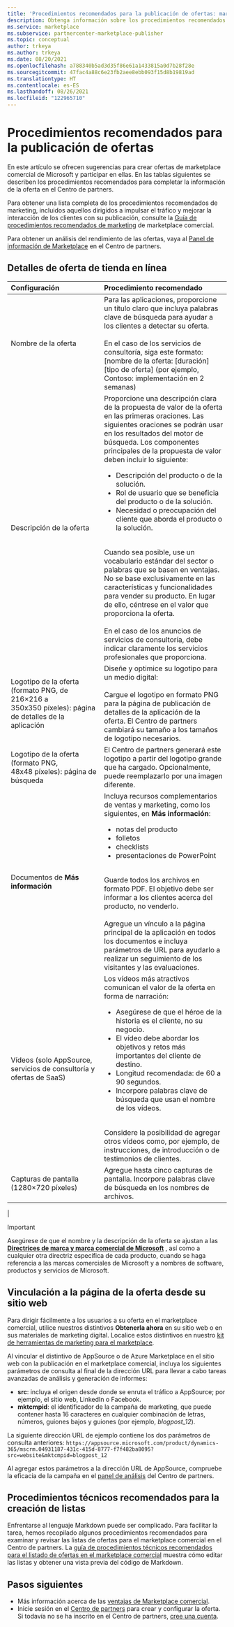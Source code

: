 ```yaml
---
title: 'Procedimientos recomendados para la publicación de ofertas: marketplace comercial de Microsoft'
description: Obtenga información sobre los procedimientos recomendados sobre la publicación para la comercialización de sus ofertas de Microsoft AppSource y Azure Marketplace.
ms.service: marketplace
ms.subservice: partnercenter-marketplace-publisher
ms.topic: conceptual
author: trkeya
ms.author: trkeya
ms.date: 08/20/2021
ms.openlocfilehash: a788340b5ad3d35f86e61a1433815a0d7b28f28e
ms.sourcegitcommit: 47fac4a88c6e23fb2aee8ebb093f15d8b19819ad
ms.translationtype: HT
ms.contentlocale: es-ES
ms.lasthandoff: 08/26/2021
ms.locfileid: "122965710"
---
```

# <a name="offer-listing-best-practices"></a>Procedimientos recomendados para la publicación de ofertas

En este artículo se ofrecen sugerencias para crear ofertas de marketplace comercial de Microsoft y participar en ellas. En las tablas siguientes se describen los procedimientos recomendados para completar la información de la oferta en el Centro de partners.

Para obtener una lista completa de los procedimientos recomendados de marketing, incluidos aquellos dirigidos a impulsar el tráfico y mejorar la interacción de los clientes con su publicación, consulte la [Guía de procedimientos recomendados de marketing](https://aka.ms/marketplacebestpracticesguide) de marketplace comercial.

Para obtener un análisis del rendimiento de las ofertas, vaya al [Panel de información de Marketplace](https://go.microsoft.com/fwlink/?linkid=2165936) en el Centro de partners.

## <a name="online-store-offer-details"></a>Detalles de oferta de tienda en línea

| Configuración | Procedimiento recomendado |
|:--- |:--- |  
| Nombre de la oferta | Para las aplicaciones, proporcione un título claro que incluya palabras clave de búsqueda para ayudar a los clientes a detectar su oferta.<br><br>En el caso de los servicios de consultoría, siga este formato: [nombre de la oferta: [duración] [tipo de oferta] (por ejemplo, Contoso: implementación en 2 semanas) |
| Descripción de la oferta | Proporcione una descripción clara de la propuesta de valor de la oferta en las primeras oraciones. Las siguientes oraciones se podrán usar en los resultados del motor de búsqueda. Los componentes principales de la propuesta de valor deben incluir lo siguiente:<ul><li>Descripción del producto o de la solución.</li><li>Rol de usuario que se beneficia del producto o de la solución.</li><li>Necesidad o preocupación del cliente que aborda el producto o la solución.</li></ul><br>Cuando sea posible, use un vocabulario estándar del sector o palabras que se basen en ventajas. No se base exclusivamente en las características y funcionalidades para vender su producto. En lugar de ello, céntrese en el valor que proporciona la oferta.<br><br>En el caso de los anuncios de servicios de consultoría, debe indicar claramente los servicios profesionales que proporciona. |
| Logotipo de la oferta (formato PNG, de 216×216 a 350x350 píxeles): página de detalles de la aplicación | Diseñe y optimice su logotipo para un medio digital:<br><br>Cargue el logotipo en formato PNG para la página de publicación de detalles de la aplicación de la oferta. El Centro de partners cambiará su tamaño a los tamaños de logotipo necesarios. |
| Logotipo de la oferta (formato PNG, 48x48 píxeles): página de búsqueda | El Centro de partners generará este logotipo a partir del logotipo grande que ha cargado. Opcionalmente, puede reemplazarlo por una imagen diferente. |
Documentos de **Más información** | Incluya recursos complementarios de ventas y marketing, como los siguientes, en **Más información**:<ul><li>notas del producto</li><li>folletos</li><li>checklists</li><li>presentaciones de PowerPoint</li></ul><br>Guarde todos los archivos en formato PDF. El objetivo debe ser informar a los clientes acerca del producto, no venderlo.<br><br>Agregue un vínculo a la página principal de la aplicación en todos los documentos e incluya parámetros de URL para ayudarlo a realizar un seguimiento de los visitantes y las evaluaciones. |
| Vídeos (solo AppSource, servicios de consultoría y ofertas de SaaS) | Los vídeos más atractivos comunican el valor de la oferta en forma de narración:<ul><li>Asegúrese de que el héroe de la historia es el cliente, no su negocio.</li><li>El vídeo debe abordar los objetivos y retos más importantes del cliente de destino.</li><li>Longitud recomendada: de 60 a 90 segundos.</li><li>Incorpore palabras clave de búsqueda que usan el nombre de los vídeos.</li></ul><br>Considere la posibilidad de agregar otros vídeos como, por ejemplo, de instrucciones, de introducción o de testimonios de clientes. |
| Capturas de pantalla (1280×720 píxeles) | Agregue hasta cinco capturas de pantalla. Incorpore palabras clave de búsqueda en los nombres de archivos. |
|

> [!IMPORTANT]
> Asegúrese de que el nombre y la descripción de la oferta se ajustan a las **[Directrices de marca y marca comercial de Microsoft](https://www.microsoft.com/en-us/legal/intellectualproperty/trademarks/usage/general.aspx)** , así como a cualquier otra directriz específica de cada producto, cuando se haga referencia a las marcas comerciales de Microsoft y a nombres de software, productos y servicios de Microsoft.

## <a name="link-to-your-offer-page-from-your-website"></a>Vinculación a la página de la oferta desde su sitio web

Para dirigir fácilmente a los usuarios a su oferta en el marketplace comercial, utilice nuestros distintivos **Obtenerla ahora** en su sitio web o en sus materiales de marketing digital. Localice estos distintivos en nuestro [kit de herramientas de marketing para el marketplace](https://partner.microsoft.com/asset/collection/azure-marketplace-and-appsource-publisher-toolkit#/).

Al vincular el distintivo de AppSource o de Azure Marketplace en el sitio web con la publicación en el marketplace comercial, incluya los siguientes parámetros de consulta al final de la dirección URL para llevar a cabo tareas avanzadas de análisis y generación de informes:
* **src**: incluya el origen desde donde se enruta el tráfico a AppSource; por ejemplo, el sitio web, LinkedIn o Facebook.
* **mktcmpid**: el identificador de la campaña de marketing, que puede contener hasta 16 caracteres en cualquier combinación de letras, números, guiones bajos y guiones (por ejemplo, *blogpost_12*).

La siguiente dirección URL de ejemplo contiene los dos parámetros de consulta anteriores: `https://appsource.microsoft.com/product/dynamics-365/mscrm.04931187-431c-415d-8777-f7f482ba8095?src=website&mktcmpid=blogpost_12`

Al agregar estos parámetros a la dirección URL de AppSource, compruebe la eficacia de la campaña en el [panel de análisis](https://go.microsoft.com/fwlink/?linkid=2165765) del Centro de partners.

## <a name="listing-creation-technical-best-practices"></a>Procedimientos técnicos recomendados para la creación de listas

Enfrentarse al lenguaje Markdown puede ser complicado. Para facilitar la tarea, hemos recopilado algunos procedimientos recomendados para examinar y revisar las listas de ofertas para el marketplace comercial en el Centro de partners. La [guía de procedimientos técnicos recomendados para el listado de ofertas en el marketplace comercial](https://partner.microsoft.com/asset/collection/azure-marketplace-and-appsource-publisher-toolkit#/) muestra cómo editar las listas y obtener una vista previa del código de Markdown.

## <a name="next-steps"></a>Pasos siguientes

- Más información acerca de las [ventajas de Marketplace comercial](./gtm-your-marketplace-benefits.md).
- Inicie sesión en el [Centro de partners](https://go.microsoft.com/fwlink/?linkid=2165290) para crear y configurar la oferta. Si todavía no se ha inscrito en el Centro de partners, [cree una cuenta](create-account.md).
